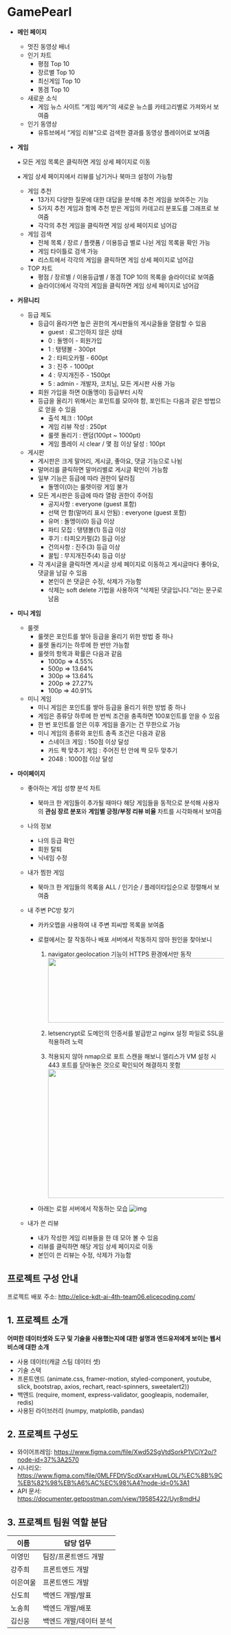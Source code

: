 # GamePearl
- **메인 페이지**
    - 멋진 동영상 배너
    - 인기 차트
        - 평점 Top 10
        - 장르별 Top 10
        - 최신게임 Top 10
        - 똥겜 Top 10
    - 새로운 소식
        - 게임 뉴스 사이트 “게임 메카”의 새로운 뉴스를 카테고리별로 가져와서 보여줌
    - 인기 동영상
        - 유튜브에서 “게임 리뷰”으로 검색한 결과를 동영상 플레이어로 보여줌
- **게임**
    
    ⁕ 모든 게임 목록은 클릭하면 게임 상세 페이지로 이동
    
    ⁕ 게임 상세 페이지에서 리뷰를 남기거나 북마크 설정이 가능함
    
    - 게임 추천
        - 13가지 다양한 질문에 대한 대답을 분석해 추천 게임을 보여주는 기능
        - 5가지 추천 게임과 함께 추천 받은 게임의 카테고리 분포도를 그래프로 보여줌
        - 각각의 추천 게임을 클릭하면 게임 상세 페이지로 넘어감
    - 게임 검색
        - 전체 목록 / 장르 / 플랫폼 / 이용등급 별로 나뉜 게임 목록을 확인 가능
        - 게임 타이틀로 검색 가능
        - 리스트에서 각각의 게임을 클릭하면 게임 상세 페이지로 넘어감
    - TOP 차트
        - 평점 / 장르별 / 이용등급별 / 똥겜 TOP 10의 목록을 슬라이더로 보여줌
        - 슬라이더에서 각각의 게임을 클릭하면 게임 상세 페이지로 넘어감
- **커뮤니티**
    - 등급 제도
        - 등급이 올라가면 높은 권한의 게시판들의 게시글들을 열람할 수 있음
            - guest : 로그인하지 않은 상태
            - 0 : 돌멩이 - 회원가입
            - 1 : 탱탱볼 - 300pt
            - 2 : 타피오카펄 - 600pt
            - 3 : 진주 - 1000pt
            - 4 : 무지개진주 - 1500pt
            - 5 : admin - 개발자, 코치님, 모든 게시판 사용 가능
        - 회원 가입을 하면 0(돌멩이) 등급부터 시작
        - 등급을 올리기 위해서는 포인트를 모아야 함, 포인트는 다음과 같은 방법으로 얻을 수 있음
            - 출석 체크 : 100pt
            - 게임 리뷰 작성 : 250pt
            - 룰렛 돌리기 : 랜덤(100pt ~ 1000pt)
            - 게임 플레이 시 clear / 몇 점 이상 달성 : 100pt
    - 게시판
        - 게시판은 크게 말머리, 게시글, 좋아요, 댓글 기능으로 나뉨
        - 말머리를 클릭하면 말머리별로 게시글 확인이 가능함
        - 일부 기능은 등급에 따라 권한이 달라짐
            - 돌멩이(0)는 룰렛이랑 게임 불가
        - 모든 게시판은 등급에 따라 열람 권한이 주어짐
            - 공지사항 : everyone (guest 포함)
            - 선택 안 함(말머리 표시 안됨) : everyone (guest 포함)
            - 유머 : 돌멩이(0) 등급 이상
            - 파티 모집 : 탱탱볼(1) 등급 이상
            - 후기 : 타피오카펄(2) 등급 이상
            - 건의사항 : 진주(3) 등급 이상
            - 꿀팁 : 무지개진주(4) 등급 이상
        - 각 게시글을 클릭하면 게시글 상세 페이지로 이동하고 게시글마다 좋아요, 댓글을 남길 수 있음
            - 본인이 쓴 댓글은 수정, 삭제가 가능함
            - 삭제는 soft delete 기법을 사용하여 “삭제된 댓글입니다.”라는 문구로 남음
- **미니 게임**
    - 룰렛
        - 룰렛은 포인트를 쌓아 등급을 올리기 위한 방법 중 하나
        - 룰렛 돌리기는 하루에 한 번만 가능함
        - 룰렛의 항목과 확률은 다음과 같음
            - 1000p => 4.55%
            - 500p => 13.64%
            - 300p => 13.64%
            - 200p => 27.27%
            - 100p => 40.91%
    - 미니 게임
        - 미니 게임은 포인트를 쌓아 등급을 올리기 위한 방법 중 하나
        - 게임은 종류당 하루에 한 번씩 조건을 충족하면 100포인트를 얻을 수 있음
        - 한 번 포인트를 얻은 이후 게임을 즐기는 건 무한으로 가능
        - 미니 게임의 종류와 포인트 충족 조건은 다음과 같음
            - 스네이크 게임 : 150점 이상 달성
            - 카드 짝 맞추기 게임 : 주어진 턴 안에 짝 모두 맞추기
            - 2048 : 1000점 이상 달성
- **마이페이지**
    - 좋아하는 게임 성향 분석 차트
        - 북마크 한 게임들이 추가될 때마다 해당 게임들을 동적으로 분석해 사용자의 **관심 장르 분포**와 **게임별 긍정/부정 리뷰 비율** 차트를 시각화해서 보여줌
    - 나의 정보
        - 나의 등급 확인
        - 회원 탈퇴
        - 닉네임 수정
    - 내가 찜한 게임
        - 북마크 한 게임들의 목록을 ALL / 인기순 / 플레이타임순으로 정렬해서 보여줌
    - 내 주변 PC방 찾기
        - 카카오맵을 사용하여 내 주변 피씨방 목록을 보여줌
        - 로컬에서는 잘 작동하나 배포 서버에서 작동하지 않아 원인을 찾아보니
          1. navigator.geolocation 기능이 HTTPS 환경에서만 동작  
                <img src="https://s3.us-west-2.amazonaws.com/secure.notion-static.com/a2d7cbfe-03b9-4057-abfd-16a85e8eaaba/Untitled.png?X-Amz-Algorithm=AWS4-HMAC-SHA256&X-Amz-Content-Sha256=UNSIGNED-PAYLOAD&X-Amz-Credential=AKIAT73L2G45EIPT3X45%2F20220510%2Fus-west-2%2Fs3%2Faws4_request&X-Amz-Date=20220510T092303Z&X-Amz-Expires=86400&X-Amz-Signature=bcfdcb294b9e7d31db69b38ab68962005960d8d44929283f76cb5575391cc313&X-Amz-SignedHeaders=host&response-content-disposition=filename%20%3D%22Untitled.png%22&x-id=GetObject" width="500" height="150"/>  

          2. letsencrypt로 도메인의 인증서를 발급받고 nginx 설정 파일로 SSL을 적용하려 노력
          3. 적용되지 않아 nmap으로 포트 스캔을 해보니 엘리스가 VM 설정 시 443 포트를 닫아놓은 것으로 확인되어 해결하지 못함
                <img src="https://s3.us-west-2.amazonaws.com/secure.notion-static.com/b5917b6f-e144-4fbe-9f54-2f69cfe7012c/Untitled.png?X-Amz-Algorithm=AWS4-HMAC-SHA256&X-Amz-Content-Sha256=UNSIGNED-PAYLOAD&X-Amz-Credential=AKIAT73L2G45EIPT3X45%2F20220510%2Fus-west-2%2Fs3%2Faws4_request&X-Amz-Date=20220510T092358Z&X-Amz-Expires=86400&X-Amz-Signature=2772b35762b2a09b0a4170c19481990e65ce154bbbfb59207f3b1f35bfe08d89&X-Amz-SignedHeaders=host&response-content-disposition=filename%20%3D%22Untitled.png%22&x-id=GetObject" width="600" height="300"/>  
            
        - 아래는 로컬 서버에서 작동하는 모습
            ![img](https://s3.us-west-2.amazonaws.com/secure.notion-static.com/8f5a595f-01b7-407f-b236-c689d2050e29/Untitled.png?X-Amz-Algorithm=AWS4-HMAC-SHA256&X-Amz-Content-Sha256=UNSIGNED-PAYLOAD&X-Amz-Credential=AKIAT73L2G45EIPT3X45%2F20220510%2Fus-west-2%2Fs3%2Faws4_request&X-Amz-Date=20220510T092428Z&X-Amz-Expires=86400&X-Amz-Signature=e0a4702c6fd2d884c857c8af9b4d0248249641d9208d6f33f138e3bb314ed1cd&X-Amz-SignedHeaders=host&response-content-disposition=filename%20%3D%22Untitled.png%22&x-id=GetObject)
            
    - 내가 쓴 리뷰
        - 내가 작성한 게임 리뷰들을 한 데 모아 볼 수 있음
        - 리뷰를 클릭하면 해당 게임 상세 페이지로 이동
        - 본인이 쓴 리뷰는 수정, 삭제가 가능함


## 프로젝트 구성 안내

프로젝트 배포 주소: http://elice-kdt-ai-4th-team06.elicecoding.com/

## 1. 프로젝트 소개

**어떠한 데이터셋와 도구 및 기술을 사용했는지에 대한 설명과 엔드유저에게 보이는 웹서비스에 대한 소개**

  - 사용 데이터(캐글 스팀 데이터 셋)
  - 기술 스택
  - 프론트엔드 (animate.css, framer-motion, styled-component, youtube, slick, bootstrap, axios, rechart, react-spinners, sweetalert2))
  - 백엔드 (require, moment, express-validator, googleapis, nodemailer, redis) 
  - 사용된 라이브러리 (numpy, matplotlib, pandas)
 

## 2. 프로젝트 구성도
  - 와이어프레임: https://www.figma.com/file/Xwd52SgVtdSorkP1VCjY2o/?node-id=37%3A2570
  - 시나리오: https://www.figma.com/file/0MLFFDtVScdXxarxHuwLOL/%EC%8B%9C%EB%82%98%EB%A6%AC%EC%98%A4?node-id=0%3A1
  - API 문서: https://documenter.getpostman.com/view/19585422/Uyr8mdHJ

## 3. 프로젝트 팀원 역할 분담
| 이름 | 담당 업무 |
| ------ | ------ |
| 이영민 | 팀장/프론트엔드 개발 |
| 강주희 | 프론트엔드 개발 |
| 이은여울 | 프론트엔드 개발 |
| 신도희 | 백엔드 개발/발표 |
| 노송희 | 백엔드 개발/배포 |
| 김신웅 | 백엔드 개발/데이터 분석 |



